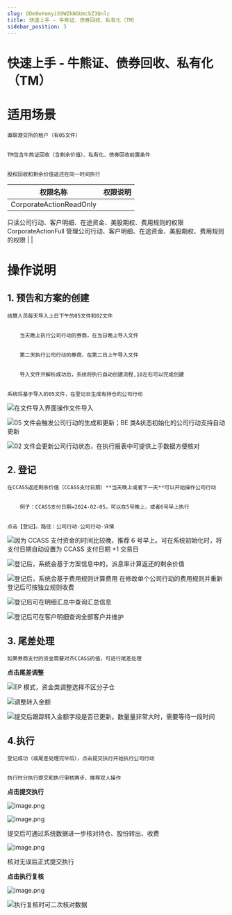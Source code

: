 ```yaml
---
slug: ODm8wYemyiS9WZkNGUmcbZ3Qnlc
title: 快速上手 - 牛熊证、债券回收、私有化（TM）
sidebar_position: 3
---
```



# 快速上手 - 牛熊证、债券回收、私有化（TM）


# 适用场景


    直联港交所的租户（有05文件）


    TM包含牛熊证回收（含剩余价值）、私有化、债券回收前置条件


    股权回收和剩余价值返还在同一时间执行


| 权限名称                                                                                                    | 权限说明 |
| ------------------------------------------------------------------------------------------------------- | ---- |
| CorporateActionReadOnly
只读公司行动、客户明细、在途资金、美股期权、费用规则的权限
CorporateActionFull
管理公司行动、客户明细、在途资金、美股期权、费用规则的权限 |      |


# 操作说明 


## 1. 预告和方案的**创建**


    结算人员每天导入上日下午的05文件和02文件


        当天晚上执行公司行动的券商，在当日晚上导入文件


        第二天执行公司行动的券商，在第二日上午导入文件


        导入文件并解析成功后，系统将执行自动创建流程,10左右可以完成创建


    系统将基于导入的05文件，在登记日生成有持仓的公司行动


![在文件导入界面操作文件导入](/assets/0fc7983250298a3aac6988325acc8d0f.png)


![05 文件会触发公司行动的生成和更新；BE 类&状态初始化的公司行动支持自动更新](/assets/d27fb56863ebedaf0bb700e4627c3c20.png)


![02 文件会更新公司行动状态，在执行报表中可提供上手数据方便核对](/assets/74a5fdff18ade86d4c461ebf576d21b3.png)


## **2. 登记**


    在CCASS返还剩余价值（CCASS支付日期）**当天晚上或者下一天**可以开始操作公司行动


        例子：CCASS支付日期=2024-02-05，可以在5号晚上，或者6号早上执行


    点击【登记】。路径：公司行动-公司行动-详情


![因为 CCASS 支付资金的时间比较晚，推荐 6 号早上。可在系统初始化时，将支付日期自动设置为 CCASS 支付日期 +1 交易日](/assets/da7df3eef46532147475853912ca93f5.png)


![登记后，系统会基于方案信息中的，派息率计算返还的剩余价值](/assets/4f37d80f2e24db48794a1f1a093c3389.png)


![登记后，系统会基于费用规则计算费用
在修改单个公司行动的费用规则并重新登记后可按独立规则收费](/assets/20e7c20ae6f52efc952f772544aeb602.png)


![登记后可在明细汇总中查询汇总信息](/assets/5f4cee80fe0b2ff5d2dfacc99f97b15f.png)


![登记后可在客户明细查询全部客户并维护](/assets/37906e9f13e73876328912b4a67da4a9.png)


## **3. 尾差处理**


    如果券商支付的资金需要对齐CCASS的值，可进行尾差处理


**点击尾差调整**


![EP 模式，资金类调整选择不区分子仓](/assets/8c8e2a376e42c45191489c44f8292ae1.png)


![调整转入金额](/assets/6a06175b5e2d0e910200b9cac5ae08d8.png)


![提交后跟踪转入金额字段是否已更新。数量量非常大时，需要等待一段时间](/assets/f76874a77684bf22938647eb06ec9fc5.png)


## 4.**执行**


    登记成功（或尾差处理完毕后），点击提交执行开始执行公司行动


    执行时分执行提交和执行审核两步，推荐双人操作


**点击提交执行**


![image.png](/assets/c455e589cbe703aef6307f897f60ff9b.png)


![image.png](/assets/69fe71b3d7010e5aa270440cc91cea98.png)


提交后可通过系统数据进一步核对持仓、股份转出、收费


![image.png](/assets/5960bc9300fe366d6a841ceaa2b74827.png)


核对无误后正式提交执行


**点击执行复核**


![image.png](/assets/37c437c1ea4203283f766337e4715980.png)


![执行复核时可二次核对数据](/assets/c04491f0ad4757f3c32109f9ee9d811a.png)

